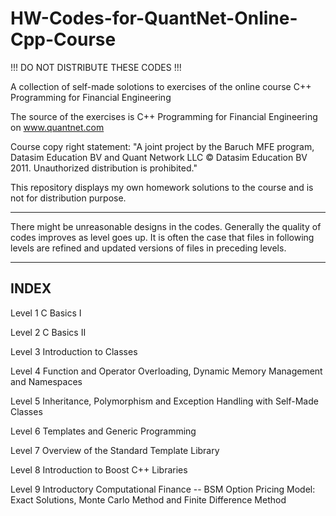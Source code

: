 # HW-Codes-for-QuantNet-Online-Cpp-Course

!!! DO NOT DISTRIBUTE THESE CODES !!!

A collection of self-made solotions to exercises of the online course C++ Programming for Financial Engineering

The source of the exercises is C++ Programming for Financial Engineering on www.quantnet.com

Course copy right statement: "A joint project by the Baruch MFE program, Datasim Education BV and Quant Network LLC © Datasim Education BV 2011. Unauthorized distribution is prohibited."

This repository displays my own homework solutions to the course and is not for distribution purpose.

----------------
There might be unreasonable designs in the codes. Generally the quality of codes improves as level goes up. It is often the case that files in following levels are refined and updated versions of files in preceding levels.

----------------
INDEX
----------------
Level 1   C Basics I

Level 2   C Basics II

Level 3   Introduction to Classes

Level 4   Function and Operator Overloading, Dynamic Memory Management and Namespaces

Level 5   Inheritance, Polymorphism and Exception Handling with Self-Made Classes

Level 6   Templates and Generic Programming

Level 7   Overview of the Standard Template Library

Level 8   Introduction to Boost C++ Libraries

Level 9   Introductory Computational Finance -- BSM Option Pricing Model: Exact Solutions, Monte Carlo Method and Finite Difference Method
